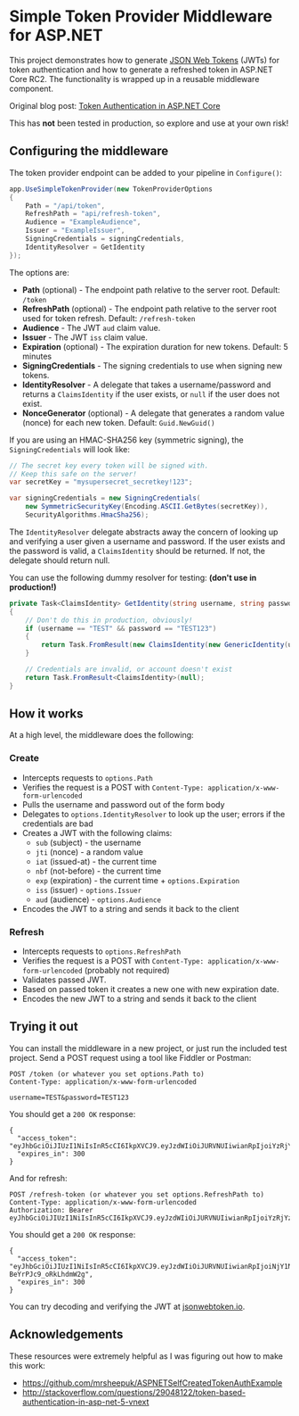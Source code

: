 # Simple Token Provider Middleware for ASP.NET

This project demonstrates how to generate [JSON Web Tokens](https://en.wikipedia.org/wiki/JSON_Web_Token) (JWTs) for token authentication and how to generate a refreshed token in ASP.NET Core RC2. The functionality is wrapped up in a reusable middleware component.

Original blog post: [Token Authentication in ASP.NET Core](https://stormpath.com/blog/token-authentication-asp-net-core)

This has **not** been tested in production, so explore and use at your own risk!

## Configuring the middleware

The token provider endpoint can be added to your pipeline in `Configure()`:

```csharp
app.UseSimpleTokenProvider(new TokenProviderOptions
{
    Path = "/api/token",
    RefreshPath = "api/refresh-token",
    Audience = "ExampleAudience",
    Issuer = "ExampleIssuer",
    SigningCredentials = signingCredentials,
    IdentityResolver = GetIdentity
});
```

The options are:

* **Path** (optional) - The endpoint path relative to the server root. Default: `/token`
* **RefreshPath** (optional) - The endpoint path relative to the server root used for token refresh. Default: `/refresh-token`
* **Audience** - The JWT `aud` claim value.
* **Issuer** - The JWT `iss` claim value.
* **Expiration** (optional) - The expiration duration for new tokens. Default: 5 minutes
* **SigningCredentials** - The signing credentials to use when signing new tokens.
* **IdentityResolver** - A delegate that takes a username/password and returns a `ClaimsIdentity` if the user exists, or `null` if the user does not exist.
* **NonceGenerator** (optional) - A delegate that generates a random value (nonce) for each new token. Default: `Guid.NewGuid()`

If you are using an HMAC-SHA256 key (symmetric signing), the `SigningCredentials` will look like:

```csharp
// The secret key every token will be signed with.
// Keep this safe on the server!
var secretKey = "mysupersecret_secretkey!123";

var signingCredentials = new SigningCredentials(
    new SymmetricSecurityKey(Encoding.ASCII.GetBytes(secretKey)),
    SecurityAlgorithms.HmacSha256);
```

The `IdentityResolver` delegate abstracts away the concern of looking up and verifying a user given a username and password. If the user exists and the password is valid, a `ClaimsIdentity` should be returned. If not, the delegate should return null.

You can use the following dummy resolver for testing: **(don't use in production!)**

```csharp
private Task<ClaimsIdentity> GetIdentity(string username, string password)
{
    // Don't do this in production, obviously!
    if (username == "TEST" && password == "TEST123")
    {
        return Task.FromResult(new ClaimsIdentity(new GenericIdentity(username, "Token"), new Claim[] { }));
    }

    // Credentials are invalid, or account doesn't exist
    return Task.FromResult<ClaimsIdentity>(null);
}
```

## How it works

At a high level, the middleware does the following:

### Create
* Intercepts requests to `options.Path`
* Verifies the request is a POST with `Content-Type: application/x-www-form-urlencoded`
* Pulls the username and password out of the form body
* Delegates to `options.IdentityResolver` to look up the user; errors if the credentials are bad
* Creates a JWT with the following claims:
  * `sub` (subject) - the username
  * `jti` (nonce) - a random value
  * `iat` (issued-at) - the current time
  * `nbf` (not-before) - the current time
  * `exp` (expiration) - the current time + `options.Expiration`
  * `iss` (issuer) - `options.Issuer`
  * `aud` (audience) - `options.Audience`
* Encodes the JWT to a string and sends it back to the client

### Refresh
* Intercepts requests to `options.RefreshPath`
* Verifies the request is a POST with `Content-Type: application/x-www-form-urlencoded` (probably not required)
* Validates passed JWT.
* Based on passed token it creates a new one with new expiration date.
* Encodes the new JWT to a string and sends it back to the client

## Trying it out

You can install the middleware in a new project, or just run the included test project. Send a POST request using a tool like Fiddler or Postman:

```
POST /token (or whatever you set options.Path to)
Content-Type: application/x-www-form-urlencoded

username=TEST&password=TEST123
```

You should get a `200 OK` response:

```
{
  "access_token": "eyJhbGciOiJIUzI1NiIsInR5cCI6IkpXVCJ9.eyJzdWIiOiJURVNUIiwianRpIjoiYzRjYzdhMmUtMjI0OS00ZWUzLWJkM2MtYzU5MDkzYmU5MGU1IiwiaWF0IjoxNDYzNTMwMDI0LCJuYmYiOjE0NjM1MzAwMjMsImV4cCI6MTQ2MzUzMDMyMywiaXNzIjoiRXhhbXBsZUlzc3VlciIsImF1ZCI6IkV4YW1wbGVBdWRpZW5jZSJ9.mI0NPO437IuBSt5kmayy5XhNFEHVF4IyMkKsmtas6w8",
  "expires_in": 300
}
```

And for refresh:

```
POST /refresh-token (or whatever you set options.RefreshPath to)
Content-Type: application/x-www-form-urlencoded
Authorization: Bearer eyJhbGciOiJIUzI1NiIsInR5cCI6IkpXVCJ9.eyJzdWIiOiJURVNUIiwianRpIjoiYzRjYzdhMmUtMjI0OS00ZWUzLWJkM2MtYzU5MDkzYmU5MGU1IiwiaWF0IjoxNDYzNTMwMDI0LCJuYmYiOjE0NjM1MzAwMjMsImV4cCI6MTQ2MzUzMDMyMywiaXNzIjoiRXhhbXBsZUlzc3VlciIsImF1ZCI6IkV4YW1wbGVBdWRpZW5jZSJ9.mI0NPO437IuBSt5kmayy5XhNFEHVF4IyMkKsmtas6w8

```

You should get a `200 OK` response:

```
{
  "access_token": "eyJhbGciOiJIUzI1NiIsInR5cCI6IkpXVCJ9.eyJzdWIiOiJURVNUIiwianRpIjoiNjY1NjBlMTctZGRmNy00MWNhLWE1NWMtMjgxNmZjZjU0NzU2IiwiaWF0IjoxNDgwNjcwMjIxLCJuYmYiOjE0ODA2NzAyNzAsImV4cCI6MTQ4MDY3MDU3MCwiaXNzIjoiRXhhbXBsZUlzc3VlciIsImF1ZCI6WyJFeGFtcGxlQXVkaWVuY2UiLCJFeGFtcGxlQXVkaWVuY2UiLCJFeGFtcGxlQXVkaWVuY2UiXX0.9WMoq2V0SE8ECs2Qzk2ymGL-BeYrPJc9_oRkLhdmW2g",
  "expires_in": 300
}
```

You can try decoding and verifying the JWT at [jsonwebtoken.io](https://jsonwebtoken.io).

## Acknowledgements

These resources were extremely helpful as I was figuring out how to make this work:

* https://github.com/mrsheepuk/ASPNETSelfCreatedTokenAuthExample
* http://stackoverflow.com/questions/29048122/token-based-authentication-in-asp-net-5-vnext
